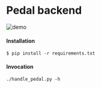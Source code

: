 # Pedal backend

![demo](https://raw.githubusercontent.com/stereohorse/pedal-backend/master/demo.gif)

#### Installation

```
$ pip install -r requirements.txt
```

#### Invocation

```
./handle_pedal.py -h
```
